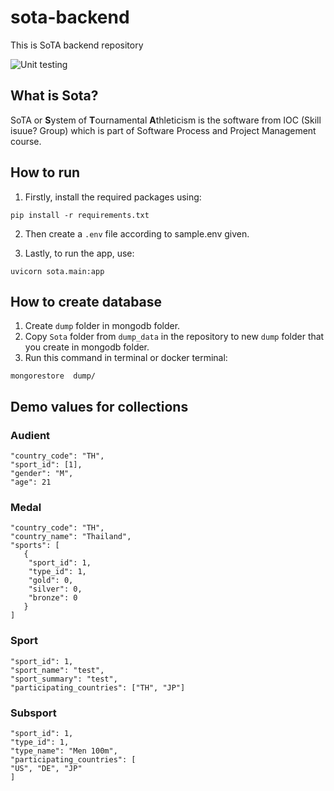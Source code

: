 # sota-backend
This is SoTA backend repository

![Unit testing](https://github.com/SPaM-Skill-Issue/sota-backend/actions/workflows/testing.yml/badge.svg)

## What is Sota?
SoTA or **S**ystem of **T**ournamental **A**thleticism is the software from IOC (Skill isuue? Group) which is part of Software Process and Project Management course.

## How to run
1. Firstly, install the required packages using:
```
pip install -r requirements.txt
```
2. Then create a ```.env``` file according to sample.env given.

3. Lastly, to run the app, use:
```
uvicorn sota.main:app
```

## How to create database
1. Create ```dump``` folder in mongodb folder.
2. Copy ```Sota``` folder from ```dump_data``` in the repository to new ```dump``` folder that you create in mongodb folder.
3. Run this command in terminal or docker terminal:
```
mongorestore  dump/
```


## Demo values for collections
### Audient
```
"country_code": "TH",
"sport_id": [1],
"gender": "M",
"age": 21
```
### Medal
```
"country_code": "TH",
"country_name": "Thailand",
"sports": [
   {
    "sport_id": 1,
    "type_id": 1,
    "gold": 0,
    "silver": 0,
    "bronze": 0
   }
]
```
### Sport
```
"sport_id": 1,
"sport_name": "test",
"sport_summary": "test",
"participating_countries": ["TH", "JP"]
```
### Subsport
```
"sport_id": 1,
"type_id": 1,
"type_name": "Men 100m",
"participating_countries": [
"US", "DE", "JP"
]
```